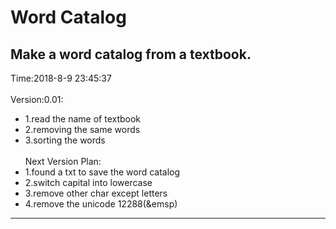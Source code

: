 # Word Catalog
Make a word catalog from a textbook.
---
Time:2018-8-9 23:45:37<br><br>
Version:0.01:<br>
* 1.read the name of textbook<br>
* 2.removing the same words<br>
* 3.sorting the words<br><br>
Next Version Plan:<br>
* 1.found a txt to save the word catalog<br>
* 2.switch capital into lowercase<br>
* 3.remove other char except letters<br>
* 4.remove the unicode 12288(&emsp)<br>
---
